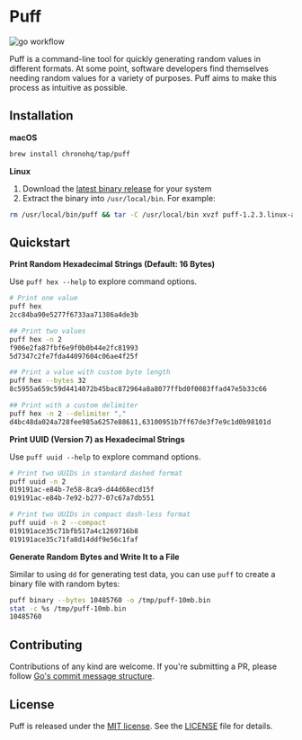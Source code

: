 # Puff

![go workflow](https://github.com/chronohq/puff/actions/workflows/go.yml/badge.svg)

Puff is a command-line tool for quickly generating random values in
different formats. At some point, software developers find themselves
needing random values for a variety of purposes. Puff aims to make this
process as intuitive as possible.

## Installation

**macOS**

```bash
brew install chronohq/tap/puff
```

**Linux**

1. Download the [latest binary release](https://github.com/chronohq/puff/releases/latest) for your system
2. Extract the binary into `/usr/local/bin`. For example:

```bash
rm /usr/local/bin/puff && tar -C /usr/local/bin xvzf puff-1.2.3.linux-amd64.tar.gz
```

## Quickstart

**Print Random Hexadecimal Strings (Default: 16 Bytes)**

Use `puff hex --help` to explore command options.

```bash
# Print one value
puff hex
2cc84ba90e5277f6733aa71386a4de3b

## Print two values
puff hex -n 2
f906e2fa87fbf6e9f0b0b44e2fc81993
5d7347c2fe7fda44097604c06ae4f25f

## Print a value with custom byte length
puff hex --bytes 32
8c5955a659c59d4414072b45bac872964a8a8077ffbd0f0083ffad47e5b33c66

## Print with a custom delimiter
puff hex -n 2 --delimiter ","
d4bc48da024a728fee985a6257e88611,63100951b7ff67de3f7e9c1d0b98101d
```

**Print UUID (Version 7) as Hexadecimal Strings**

Use `puff uuid --help` to explore command options.

```bash
# Print two UUIDs in standard dashed format
puff uuid -n 2
019191ac-e84b-7e58-8ca9-d44d68ecd15f
019191ac-e84b-7e92-b277-07c67a7db551

# Print two UUIDs in compact dash-less format
puff uuid -n 2 --compact
019191ace35c71bfb517a4c1269716b8
019191ace35c71fa8d14ddf9e56c1faf
```

**Generate Random Bytes and Write It to a File**

Similar to using `dd` for generating test data, you can use `puff` to create a binary file with random bytes:

```bash
puff binary --bytes 10485760 -o /tmp/puff-10mb.bin
stat -c %s /tmp/puff-10mb.bin
10485760
```

## Contributing

Contributions of any kind are welcome.
If you're submitting a PR, please follow [Go's commit message structure](https://go.dev/wiki/CommitMessage).

## License

Puff is released under the [MIT license](https://opensource.org/license/MIT).
See the [LICENSE](LICENSE) file for details.
